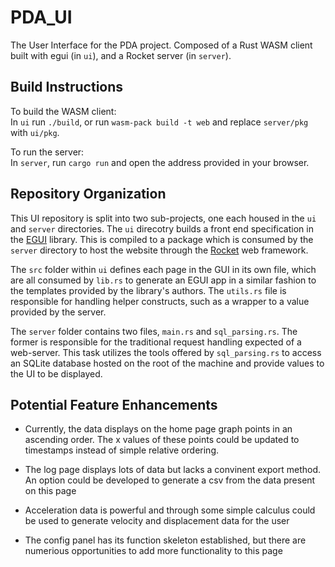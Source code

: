 # PDA_UI
The User Interface for the PDA project. Composed of a Rust WASM client built with egui (in `ui`), and a Rocket server (in `server`).

## Build Instructions
To build the WASM client:  
In `ui` run `./build`, or run `wasm-pack build -t web` and replace `server/pkg` with `ui/pkg`.

To run the server:  
In `server`, run `cargo run` and open the address provided in your browser.

## Repository Organization
This UI repository is split into two sub-projects, one each housed in the `ui` and `server` directories. The `ui` direcotry builds a front end specification in the [EGUI](https://github.com/emilk/egui?tab=readme-ov-file) library. This is compiled to a package which is consumed by the `server` directory to host the website through the [Rocket](https://rocket.rs/) web framework.

The `src` folder within `ui` defines each page in the GUI in its own file, which are all consumed by `lib.rs` to generate an EGUI app in a similar fashion to the templates provided by the library's authors. The `utils.rs` file is responsible for handling helper constructs, such as a wrapper to a value provided by the server.

The `server` folder contains two files, `main.rs` and `sql_parsing.rs`. The former is responsible for the traditional request handling expected of a web-server. This task utilizes the tools offered by `sql_parsing.rs` to access an SQLite database hosted on the root of the machine and provide values to the UI to be displayed.

## Potential Feature Enhancements
* Currently, the data displays on the home page graph points in an ascending order. The x values of these points could be updated to timestamps instead of simple relative ordering.

* The log page displays lots of data but lacks a convinent export method. An option could be developed to generate a csv from the data present on this page

* Acceleration data is powerful and through some simple calculus could be used to generate velocity and displacement data for the user

* The config panel has its function skeleton established, but there are numerious opportunities to add more functionality to this page